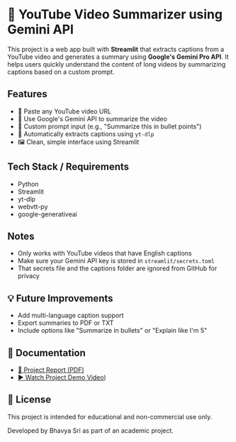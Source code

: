 
# 🎥 YouTube Video Summarizer using Gemini API

This project is a web app built with **Streamlit** that extracts captions from a YouTube video and generates a summary using **Google's Gemini Pro API**. It helps users quickly understand the content of long videos by summarizing captions based on a custom prompt.


## Features

- 🔗 Paste any YouTube video URL
- 🧠 Use Google's Gemini API to summarize the video
- 💬 Custom prompt input (e.g., "Summarize this in bullet points")
- 📄 Automatically extracts captions using `yt-dlp`
- 🖼️ Clean, simple interface using Streamlit


## Tech Stack / Requirements

- Python
- Streamlit
- yt-dlp
- webvtt-py
- google-generativeai

##  Notes

- Only works with YouTube videos that have English captions
- Make sure your Gemini API key is stored in `streamlit/secrets.toml`
- That secrets file and the captions folder are ignored from GitHub for privacy

## 💡 Future Improvements

- Add multi-language caption support
- Export summaries to PDF or TXT
- Include options like "Summarize in bullets" or "Explain like I'm 5"

## 📄 Documentation

- [📘 Project Report (PDF)](docs/Project_Report.pdf)
- [▶️ Watch Project Demo Video](https://drive.google.com/file/d/16R9TinazrSnzLAkieTrnaaMClF5i86vj/view?usp=drivesdk))


## 📄 License

This project is intended for educational and non-commercial use only.

Developed by Bhavya Sri as part of an academic project.


